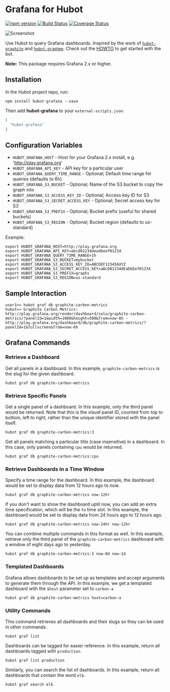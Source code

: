 # Grafana for Hubot

[![npm version](https://badge.fury.io/js/hubot-grafana.svg)](http://badge.fury.io/js/hubot-grafana) [![Build Status](https://travis-ci.org/stephenyeargin/hubot-grafana.png)](https://travis-ci.org/stephenyeargin/hubot-grafana) [![Coverage Status](https://coveralls.io/repos/stephenyeargin/hubot-grafana/badge.svg?branch=master&service=github)](https://coveralls.io/github/stephenyeargin/hubot-grafana?branch=master)

![Screenshot](http://docs.grafana.org/img/tutorials/hubot_grafana.png)

Use Hubot to query Grafana dashboards. Inspired by the work of [`hubot-graphite`](https://github.com/github/hubot-scripts/blob/master/src/scripts/graphite.coffee) and [`hubot-graphme`](https://github.com/rick/hubot-graphme). Check out the [HOWTO](http://docs.grafana.org/tutorials/hubot_howto/) to get started with the bot.

**Note:** This package requires Grafana 2.x or higher.

## Installation

In the Hubot project repo, run:

`npm install hubot-grafana --save`

Then add **hubot-grafana** to your `external-scripts.json`:

```json
[
  "hubot-grafana"
]
```

## Configuration Variables

- `HUBOT_GRAFANA_HOST` - Host for your Grafana 2.x install, e.g. 'http://play.grafana.org'
- `HUBOT_GRAFANA_API_KEY` - API key for a particular user
- `HUBOT_GRAFANA_QUERY_TIME_RANGE` - Optional; Default time range for queries (defaults to 6h)
- `HUBOT_GRAFANA_S3_BUCKET` - Optional; Name of the S3 bucket to copy the graph into
- `HUBOT_GRAFANA_S3_ACCESS_KEY_ID` - Optional; Access key ID for S3
- `HUBOT_GRAFANA_S3_SECRET_ACCESS_KEY` - Optional; Secret access key for S3
- `HUBOT_GRAFANA_S3_PREFIX` - Optional; Bucket prefix (useful for shared buckets)
- `HUBOT_GRAFANA_S3_REGION` - Optional; Bucket region (defaults to us-standard)

Example:

```
export HUBOT_GRAFANA_HOST=http://play.grafana.org
export HUBOT_GRAFANA_API_KEY=abcd01234deadbeef01234
export HUBOT_GRAFANA_QUERY_TIME_RANGE=1h
export HUBOT_GRAFANA_S3_BUCKET=mybucket
export HUBOT_GRAFANA_S3_ACCESS_KEY_ID=ABCDEF123456XYZ
export HUBOT_GRAFANA_S3_SECRET_ACCESS_KEY=aBcD01234dEaDbEef01234
export HUBOT_GRAFANA_S3_PREFIX=graphs
export HUBOT_GRAFANA_S3_REGION=us-standard
```

## Sample Interaction

```
user1>> hubot graf db graphite-carbon-metrics
hubot>> Graphite Carbon Metrics: http://play.grafana.org/render/dashboard/solo/graphite-carbon-metrics/?panelId=1&width=1000&height=500&from=now-6h - http://play.grafana.org/dashboard/db/graphite-carbon-metrics/?panelId=1&fullscreen&from=now-6h
```

## Grafana Commands

### Retrieve a Dashboard

Get all panels in a dashboard. In this example, `graphite-carbon-metrics` is the slug for the given dashboard.

```
hubot graf db graphite-carbon-metrics
```

### Retrieve Specific Panels

Get a single panel of a dashboard. In this example, only the third panel would be returned. Note that this is the _visual_ panel ID, counted from top to bottom, left to right, rather than the unique identifier stored with the panel itself.

```
hubot graf db graphite-carbon-metrics:3
```

Get all panels matching a particular title (case insensitive) in a dashboard. In this case, only panels containing `cpu` would be returned.

```
hubot graf db graphite-carbon-metrics:cpu
```

### Retrieve Dashboards in a Time Window

Specify a time range for the dashboard. In this example, the dashboard would be set to display data from 12 hours ago to now.

```
hubot graf db graphite-carbon-metrics now-12hr
```

If you don't want to show the dashboard uptil now, you can add an extra time specification, which will be the `to` time slot. In this example, the dashboard would be set to display data from 24 hours ago to 12 hours ago.

```
hubot graf db graphite-carbon-metrics now-24hr now-12hr
```

You can combine multiple commands in this format as well. In this example, retrieve only the third panel of the `graphite-carbon-metrics` dashboard with a window of eight days ago to yesterday.

```
hubot graf db graphite-carbon-metrics:3 now-8d now-1d
```

### Templated Dashboards

Grafana allows dashboards to be set up as templates and accept arguments to generate them through the API. In this example, we get a templated dashboard with the `$host` parameter set to `carbon-a`

```
hubot graf db graphite-carbon-metrics host=carbon-a
```

### Utility Commands

This command retrieves all dashboards and their slugs so they can be used in other commands.

```
hubot graf list
```

Dashboards can be tagged for easier reference. In this example, return all dashboards tagged with `production`.

```
hubot graf list production
```

Similarly, you can search the list of dashboards. In this example, return all dashboards that contain the word `elb`.

```
hubot graf search elb
```

